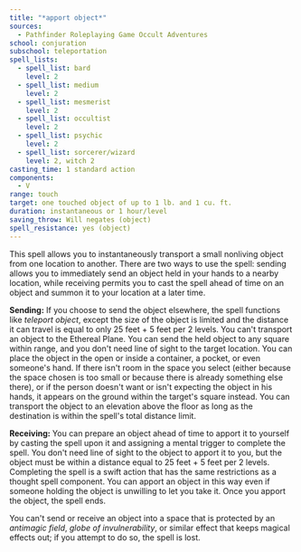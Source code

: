 ```yaml
---
title: "*apport object*"
sources:
  - Pathfinder Roleplaying Game Occult Adventures
school: conjuration
subschool: teleportation
spell_lists:
  - spell_list: bard
    level: 2
  - spell_list: medium
    level: 2
  - spell_list: mesmerist
    level: 2
  - spell_list: occultist
    level: 2
  - spell_list: psychic
    level: 2
  - spell_list: sorcerer/wizard
    level: 2, witch 2
casting_time: 1 standard action
components:
  - V
range: touch
target: one touched object of up to 1 lb. and 1 cu. ft.
duration: instantaneous or 1 hour/level
saving_throw: Will negates (object)
spell_resistance: yes (object)
---
```


This spell allows you to instantaneously transport a small nonliving object from one location to another. There are two ways to use the spell: sending allows you to immediately send an object held in your hands to a nearby location, while receiving permits you to cast the spell ahead of time on an object and summon it to your location at a later time.

**Sending:** If you choose to send the object elsewhere, the spell functions like *teleport object*, except the size of the object is limited and the distance it can travel is equal to only 25 feet + 5 feet per 2 levels. You can't transport an object to the Ethereal Plane. You can send the held object to any square within range, and you don't need line of sight to the target location. You can place the object in the open or inside a container, a pocket, or even someone's hand. If there isn't room in the space you select (either because the space chosen is too small or because there is already something else there), or if the person doesn't want or isn't expecting the object in his hands, it appears on the ground within the target's square instead. You can transport the object to an elevation above the floor as long as the destination is within the spell's total distance limit.

**Receiving:** You can prepare an object ahead of time to apport it to yourself by casting the spell upon it and assigning a mental trigger to complete the spell. You don't need line of sight to the object to apport it to you, but the object must be within a distance equal to 25 feet + 5 feet per 2 levels. Completing the spell is a swift action that has the same restrictions as a thought spell component. You can apport an object in this way even if someone holding the object is unwilling to let you take it. Once you apport the object, the spell ends.

You can't send or receive an object into a space that is protected by an *antimagic field*, *globe of invulnerability*, or similar effect that keeps magical effects out; if you attempt to do so, the spell is lost.
